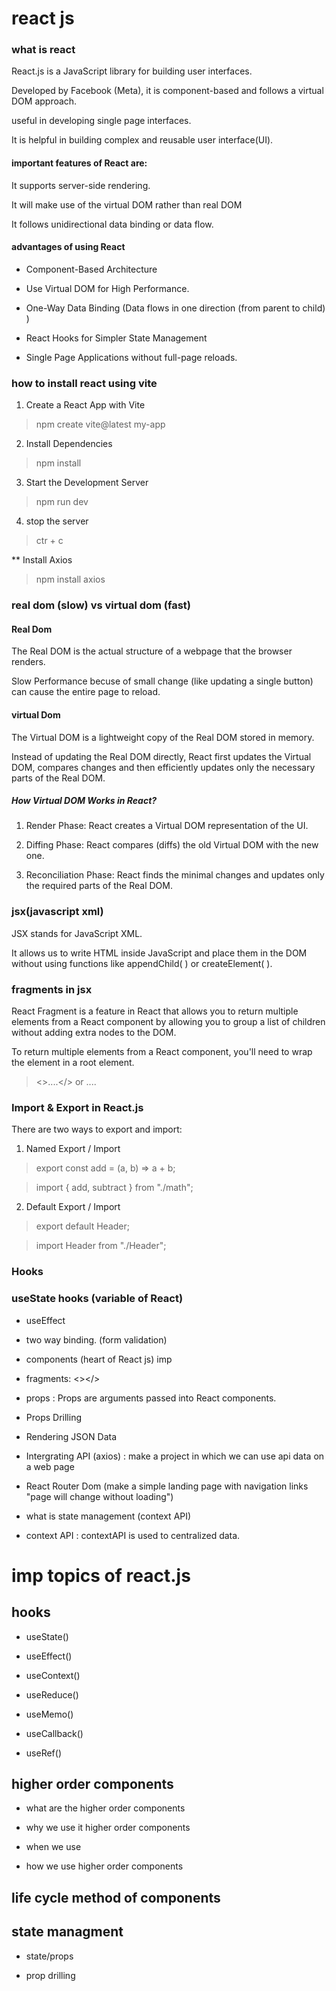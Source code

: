 # react js 

### what is react 

React.js is a JavaScript library for building user interfaces.

Developed by Facebook (Meta), it is component-based and follows a virtual DOM approach.

useful in developing single page interfaces. 

It is helpful in building complex and reusable user interface(UI). 

#### important features of React are:

It supports server-side rendering.

It will make use of the virtual DOM rather than real DOM

It follows unidirectional data binding or data flow.


#### advantages of using React

- Component-Based Architecture

- Use Virtual DOM for High Performance.

- One-Way Data Binding (Data flows in one direction (from parent to child) )

- React Hooks for Simpler State Management

- Single Page Applications without full-page reloads.



### how to install react using vite 

1. Create a React App with Vite

> npm create vite@latest my-app

2. Install Dependencies

> npm install 

3. Start the Development Server

> npm run dev

4. stop the server 

> ctr + c

** Install Axios

> npm install axios


### real dom (slow) vs virtual dom (fast) 

#### Real Dom 

The Real DOM is the actual structure of a webpage that the browser renders.

Slow Performance becuse of small change (like updating a single button) can cause the entire page to reload.

#### virtual Dom

The Virtual DOM is a lightweight copy of the Real DOM stored in memory.

Instead of updating the Real DOM directly, React first updates the Virtual DOM, compares changes and then efficiently updates only the necessary parts of the Real DOM.

##### How Virtual DOM Works in React? 

1. Render Phase: React creates a Virtual DOM representation of the UI.

2. Diffing Phase: React compares (diffs) the old Virtual DOM with the new one.

3. Reconciliation Phase: React finds the minimal changes and updates only the required parts of the Real DOM.


### jsx(javascript xml) 

JSX stands for JavaScript XML.

It allows us to write HTML inside JavaScript and place them in the DOM without using functions like appendChild( ) or createElement( ).

### fragments in jsx  

React Fragment is a feature in React that allows you to return multiple elements from a React component by allowing you to group a list of children without adding extra nodes to the DOM.

To return multiple elements from a React component, you'll need to wrap the element in a root element.

> <>....</>  or <Fragment>....</Fragment>



### Import & Export in React.js

There are two ways to export and import:

1. Named Export / Import

> export const add = (a, b) => a + b;

> import { add, subtract } from "./math";

2. Default Export / Import

> export default Header;

> import Header from "./Header";






### Hooks 



### useState hooks (variable of React)


- useEffect 


- two way binding. (form validation) 

- components (heart of React js) imp 

- fragments: <></>

- props : Props are arguments passed into React components.
- Props Drilling 

- Rendering JSON Data 

- Intergrating API (axios) : make a project in which we can use api data on a web page 



- React Router Dom (make a simple landing page with navigation links "page will change without loading")

- what is state management (context API)
- context API : contextAPI is used to centralized data. 




# imp topics of react.js

## hooks 

- useState()

- useEffect()

- useContext()

- useReduce()

- useMemo()

- useCallback()

- useRef()

 
## higher order components 

- what are the higher order components 

- why we use it higher order components 

- when we use 

- how we use higher order components 


## life cycle method of components 

## state managment 

- state/props 

- prop drilling 




